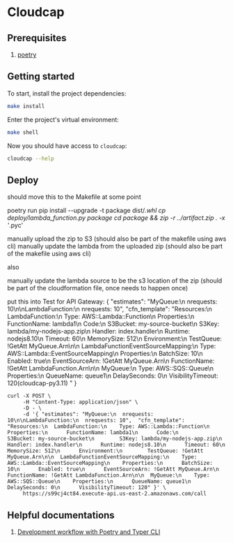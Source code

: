 # Cloudcap

## Prerequisites

1. [poetry](https://python-poetry.org/docs/)

## Getting started

To start, install the project dependencies:

```bash
make install
```

Enter the project's virtual environment:

```bash
make shell
```

Now you should have access to `cloudcap`:

```bash
cloudcap --help
```

## Deploy

should move this to the Makefile at some point

poetry run pip install --upgrade -t package dist/*.whl
cp deploy/lambda_function.py package
cd package && zip -r ../artifact.zip . -x '*.pyc'

manually upload the zip to S3 (should also be part of the makefile using aws cli)
manually update the lambda from the uploaded zip (should also be part of the makefile using aws cli)

also

manually update the lambda source to be the s3 location of the zip (should be part of the cloudformation file, once needs to happen once)

put this into Test for API Gateway:
{ "estimates": "MyQueue:\n  nrequests: 10\n\nLambdaFunction:\n  nrequests: 10",
  "cfn_template": "Resources:\n  LambdaFunction:\n    Type: AWS::Lambda::Function\n    Properties:\n      FunctionName: lambda1\n      Code:\n        S3Bucket: my-source-bucket\n        S3Key: lambda/my-nodejs-app.zip\n      Handler: index.handler\n      Runtime: nodejs8.10\n      Timeout: 60\n      MemorySize: 512\n      Environment:\n        TestQueue: !GetAtt MyQueue.Arn\n\n  LambdaFunctionEventSourceMapping:\n    Type: AWS::Lambda::EventSourceMapping\n    Properties:\n      BatchSize: 10\n      Enabled: true\n      EventSourceArn: !GetAtt MyQueue.Arn\n      FunctionName: !GetAtt LambdaFunction.Arn\n\n  MyQueue:\n    Type: AWS::SQS::Queue\n    Properties:\n      QueueName: queue1\n      DelaySeconds: 0\n      VisibilityTimeout: 120(cloudcap-py3.11) "
}

```
curl -X POST \
     -H "Content-Type: application/json" \
     -D - \
     -d '{ "estimates": "MyQueue:\n  nrequests: 10\n\nLambdaFunction:\n  nrequests: 10",  "cfn_template": "Resources:\n  LambdaFunction:\n    Type: AWS::Lambda::Function\n    Properties:\n      FunctionName: lambda1\n      Code:\n        S3Bucket: my-source-bucket\n        S3Key: lambda/my-nodejs-app.zip\n      Handler: index.handler\n      Runtime: nodejs8.10\n      Timeout: 60\n      MemorySize: 512\n      Environment:\n        TestQueue: !GetAtt MyQueue.Arn\n\n  LambdaFunctionEventSourceMapping:\n    Type: AWS::Lambda::EventSourceMapping\n    Properties:\n      BatchSize: 10\n      Enabled: true\n      EventSourceArn: !GetAtt MyQueue.Arn\n      FunctionName: !GetAtt LambdaFunction.Arn\n\n  MyQueue:\n    Type: AWS::SQS::Queue\n    Properties:\n      QueueName: queue1\n      DelaySeconds: 0\n      VisibilityTimeout: 120" }' \
     https://s99cj4ct84.execute-api.us-east-2.amazonaws.com/call
```

## Helpful documentations

1. [Development workflow with Poetry and Typer CLI](https://typer.tiangolo.com/tutorial/package/)
